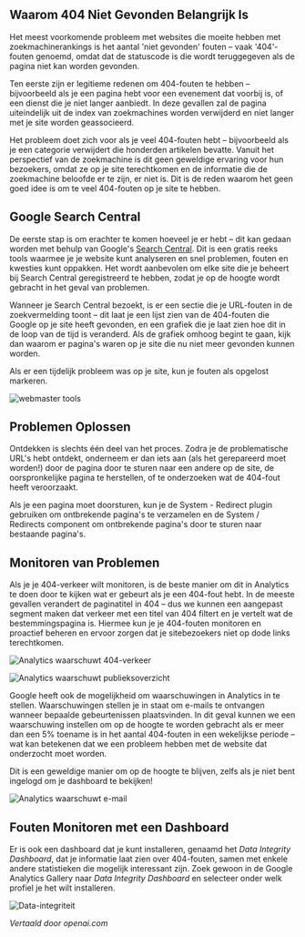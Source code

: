 <!-- Filename: Managing_404_Errors / Display title: Beheren van 404-fouten -->

## Waarom 404 Niet Gevonden Belangrijk Is

Het meest voorkomende probleem met websites die moeite hebben met zoekmachinerankings is het aantal 'niet gevonden' fouten – vaak '404'-fouten genoemd, omdat dat de statuscode is die wordt teruggegeven als de pagina niet kan worden gevonden.

Ten eerste zijn er legitieme redenen om 404-fouten te hebben – bijvoorbeeld als je een pagina hebt voor een evenement dat voorbij is, of een dienst die je niet langer aanbiedt. In deze gevallen zal de pagina uiteindelijk uit de index van zoekmachines worden verwijderd en niet langer met je site worden geassocieerd.

Het probleem doet zich voor als je veel 404-fouten hebt – bijvoorbeeld als je een categorie verwijdert die honderden artikelen bevatte. Vanuit het perspectief van de zoekmachine is dit geen geweldige ervaring voor hun bezoekers, omdat ze op je site terechtkomen en de informatie die de zoekmachine beloofde er te zijn, er niet is. Dit is de reden waarom het geen goed idee is om te veel 404-fouten op je site te hebben.

## Google Search Central

De eerste stap is om erachter te komen hoeveel je er hebt – dit kan gedaan worden met behulp van Google's [Search Central](https://developers.google.com/search). Dit is een gratis reeks tools waarmee je je website kunt analyseren en snel problemen, fouten en kwesties kunt oppakken. Het wordt aanbevolen om elke site die je beheert bij Search Central geregistreerd te hebben, zodat je op de hoogte wordt gebracht in het geval van problemen.

Wanneer je Search Central bezoekt, is er een sectie die je URL-fouten in de zoekvermelding toont – dit laat je een lijst zien van de 404-fouten die Google op je site heeft gevonden, en een grafiek die je laat zien hoe dit in de loop van de tijd is veranderd. Als de grafiek omhoog begint te gaan, kijk dan waarom er pagina's waren op je site die nu niet meer gevonden kunnen worden.

Als er een tijdelijk probleem was op je site, kun je fouten als opgelost markeren.

![webmaster tools](../../../en/images/performance/404-discovery.png)

## Problemen Oplossen

Ontdekken is slechts één deel van het proces. Zodra je de problematische URL's hebt ontdekt, onderneem er dan iets aan (als het gerepareerd moet worden!) door de pagina door te sturen naar een andere op de site, de oorspronkelijke pagina te herstellen, of te onderzoeken wat de 404-fout heeft veroorzaakt.

Als je een pagina moet doorsturen, kun je de System - Redirect plugin gebruiken om ontbrekende pagina's te verzamelen en de System / Redirects component om ontbrekende pagina's door te sturen naar bestaande pagina's.

## Monitoren van Problemen

Als je je 404-verkeer wilt monitoren, is de beste manier om dit in Analytics te doen door te kijken wat er gebeurt als je een 404-fout hebt. In de meeste gevallen verandert de paginatitel in 404 – dus we kunnen een aangepast segment maken dat verkeer met een titel van 404 filtert en je vertelt wat de bestemmingspagina is. Hiermee kun je je 404-fouten monitoren en proactief beheren en ervoor zorgen dat je sitebezoekers niet op dode links terechtkomen.

![Analytics waarschuwt 404-verkeer](../../../en/images/performance/404-analytics-alerts.png)

![Analytics waarschuwt publieksoverzicht](../../../en/images/performance/404-analytics-alerts-2.png)

Google heeft ook de mogelijkheid om waarschuwingen in Analytics in te stellen. Waarschuwingen stellen je in staat om e-mails te ontvangen wanneer bepaalde gebeurtenissen plaatsvinden. In dit geval kunnen we een waarschuwing instellen om op de hoogte te worden gebracht als er meer dan een 5% toename is in het aantal 404-fouten in een wekelijkse periode – wat kan betekenen dat we een probleem hebben met de website dat onderzocht moet worden.

Dit is een geweldige manier om op de hoogte te blijven, zelfs als je niet bent ingelogd om je dashboard te bekijken!

![Analytics waarschuwt e-mail](../../../en/images/performance/404-analytics-alerts-email.png)

## Fouten Monitoren met een Dashboard

Er is ook een dashboard dat je kunt installeren, genaamd het *Data Integrity Dashboard*, dat je informatie laat zien over 404-fouten, samen met enkele andere statistieken die mogelijk interessant zijn. Zoek gewoon in de Google Analytics Gallery naar *Data Integrity Dashboard* en selecteer onder welk profiel je het wilt installeren.

![Data-integriteit](../../../en/images/performance/404-data-integrity.png)

*Vertaald door openai.com*

